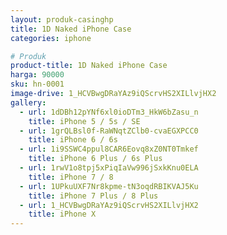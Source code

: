 ```yaml
---
layout: produk-casinghp
title: 1D Naked iPhone Case
categories: iphone

# Produk
product-title: 1D Naked iPhone Case
harga: 90000
sku: hn-0001
image-drive: 1_HCVBwgDRaYAz9iQScrvHS2XILlvjHX2
gallery:
  - url: 1dDBh12pYNf6xl0ioDTm3_HkW6bZasu_n
    title: iPhone 5 / 5s / SE
  - url: 1grQLBsl0f-RaWNqtZClb0-cvaEGXPCC0
    title: iPhone 6 / 6s
  - url: 1i9SSWC4ppul8CAR6Eovq8xZ0NT0Tmkef
    title: iPhone 6 Plus / 6s Plus
  - url: 1rwV1o8tpj5xPiqIaVw996jSxkKnu0ELA
    title: iPhone 7 / 8
  - url: 1UPkuUXF7Nr8kpme-tN3oqdRBIKVAJ5Ku
    title: iPhone 7 Plus / 8 Plus
  - url: 1_HCVBwgDRaYAz9iQScrvHS2XILlvjHX2
    title: iPhone X
---
```

